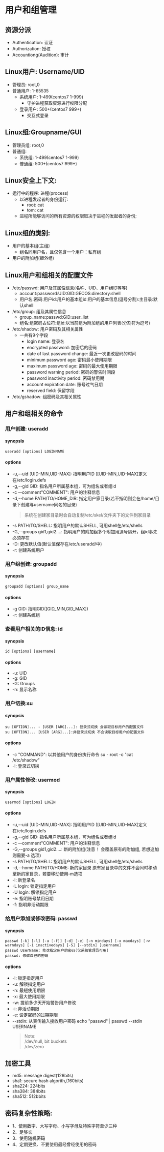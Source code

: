# 用户和组管理
## 资源分派
* Authentication: 认证
* Authorization: 授权
* Accountiong(Audition): 审计

## Linux用户: Username/UID
* 管理员: root,0
* 普通用户: 1-65535
    * 系统用户: 1-499(centos7 1-999)
        * 守护进程获取资源进行权限分配
    * 登录用户: 500+(centos7 999+)
        * 交互式登录

## Linux组:Groupname/GUI
* 管理员组: root,0
* 普通组:
    * 系统组: 1-499(centos7 1-999)
    * 普通组: 500+(centos7 999+)

## Linux安全上下文:
* 运行中的程序: 进程(process)
    * 以进程发起者的身份运行:
        * root: cat
        * tom: cat
    * 进程所能够访问的所有资源的权限取决于进程的发起者的身份;

## Linux组的类别:
* 用户的基本组(主组)
    * 组名同用户名，且仅包含一个用户：私有组 
* 用户的附加组(额外组)
    
## Linux用户和组相关的配置文件
* /etc/passwd: 用户及其属性信息(名称、UID、用户组ID等等)
    * account:password:UID:GID:GECOS:directory:shell 
    * 用户名:密码:用户id:用户的基本组id:用户的基本信息(逗号分割):主目录:默认shell
* /etc/group: 组及其属性信息
    * group_name:passwd:GID:user_list
    * 组名:组密码占位符:组id:以当前组为附加组的用户列表(分割符为逗号)
* /etc/shadow: 用户密码及其相关属性    
    * 一共有9个字段
        * login name: 登录名
        * encrypted password: 加密后的密码
        * date of last password change: 最近一次更改密码的时间
        * minimum password age: 密码最小使用期限
        * maximum password age: 密码的最大使用期限
        * password warning period: 密码的警告时间段
        * password inactivity period: 密码禁用期
        * account expiration date: 账号过气日期 
        * reserved field: 保留字段
* /etc/gshadow: 组密码及其相关属性

## 用户和组相关的命令
### 用户创建: useradd
#### synopsis
    useradd [options] LOGINNAME
#### options
* -u,--uid [UID-MIN,UID-MAX]: 指明用户ID ([UID-MIN,UID-MAX]定义在/etc/login.defs
* -g,--gid GID: 指名用户所属基本组，可为组名或者组id
* -c --comment"COMMENT": 用户的注释信息
* -d,--home PATH/TO/HOME_DIR: 指定用户家目录(若不指明则会在/home/目录下创建与username同名的目录)
    > 系统在创建家目录时会自动复制/etc/skel/文件夹下的文件到家目录    
* -s PATH/TO/SHELL: 指明用户的默认SHELL, 可用shell在/etc/shells
* -G,--groups gid1,gid2....: 指明用户的附加组多个附加用逗号隔开，组id事先必须存在
* -D: 更改默认值(默认值保存在/etc/useradd/中)
* -r: 创建系统用户

### 用户组创建: groupadd
#### synopsis
    groupadd [options] group_name
#### options
* -g GID: 指明GID([GID_MIN,GID_MAX])
* -r: 创建系统组

### 查看用户相关的ID信息: id
#### synopsis
    id [options] [username]
#### options
* -u: UID
* -g: GID
* -G: Groups
* -n: 显示名称

### 用户切换:su
#### synopsis
    su [OPTION]... - [USER [ARG]...]: 登录式切换 会读取目标用户的配置文件
    su [OPTION]... [USER [ARG]...]:非登录式切换 不会读取目标用户的配置文件
#### options 
*   -c "COMMAND": 以其他用户的身份执行命令
        su - root -c "cat /etc/shadow"
*   -l: 登录式切换

### 用户属性修改: usermod
#### synopsis
    usermod [options] LOGIN
#### options
* -u,--uid [UID-MIN,UID-MAX]: 指明用户ID ([UID-MIN,UID-MAX]定义在/etc/login.defs
* -g,--gid GID: 指名用户所属基本组，可为组名或者组id
* -c --comment"COMMENT": 用户的注释信息
* -G,--groups gid1,gid2....: 新的附加组(注意！ 会覆盖原有的附加组, 若想追加则需要-a 选项)
* -s PATH/TO/SHELL: 指明用户的默认SHELL, 可用shell在/etc/shells
* -d,--home PATH/TO/HOME: 新的家目录 原有家目录中的文件不会同时移动至新的家目录，若要移动使用-m选项
* -l: 新登录名
* -L login: 锁定指定用户
* -U login: 解锁指定用户
* -e: 指明账号禁用日期
* -f: 指明非活动期限

### 给用户添加或修改密码: passwd
#### synopsis
    passwd [-k] [-l] [-u [-f]] [-d] [-e] [-n mindays] [-x maxdays] [-w warndays] [-i inactivedays] [-S] [--stdin] [username]
    passwd UserName: 修改指定用户的密码(仅系统管理员可用)
    passwd: 修改自己的密码
#### options
* -l: 锁定指定用户
* -u: 解锁指定用户
* -n: 最短使用期限
* -x: 最大使用期限
* -w: 提前多少天开始警告用户修改
* -i: 非活动期限
* -e: 设定密码的过期期限
* --stdin: 从表传输入接收用户密码
     echo "passwd" | passwd --stdin USERNAME
    > Note:       
    > /dev/null, bit buckets  
    > /dev/zero

## 加密工具
* md5: message digest(128bits)
* sha1: secure hash algorith,(160bits)
* sha224: 224bits
* sha384: 384bits
* sha512: 512bbits

## 密码复杂性策略:
* 1、使用数字、大写字母、小写字母及特殊字符至少三种
* 2、足够长
* 3、使用随机密码
* 4、定期更换、不要使用最经曾经使用的密码


 
